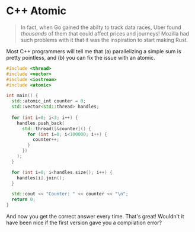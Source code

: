 # C++ Atomic

> In fact, when Go gained the abilty to track data races, Uber found *thousands* of them that could affect prices and journeys! Mozilla had such problems with it that it was the inspiration to start making Rust.

Most C++ programmers will tell me that (a) parallelizing a simple sum is pretty pointless, and (b) you can fix the issue with an atomic.

```cpp
#include <thread>
#include <vector>
#include <iostream>
#include <atomic>

int main() {
  std::atomic_int counter = 0;
  std::vector<std::thread> handles;
    
  for (int i=0; i<3; i++) {
    handles.push_back(
      std::thread([&counter]() { 
        for (int i=0; i<100000; i++) {
          counter++; 
        }
      })
    );
  }

  for (int i=0; i<handles.size(); i++) {
    handles[i].join();
  }

  std::cout << "Counter: " << counter << "\n";
  return 0;
}
```

And now you get the correct answer every time. That's great! Wouldn't it have been nice if the first version gave you a compilation error?